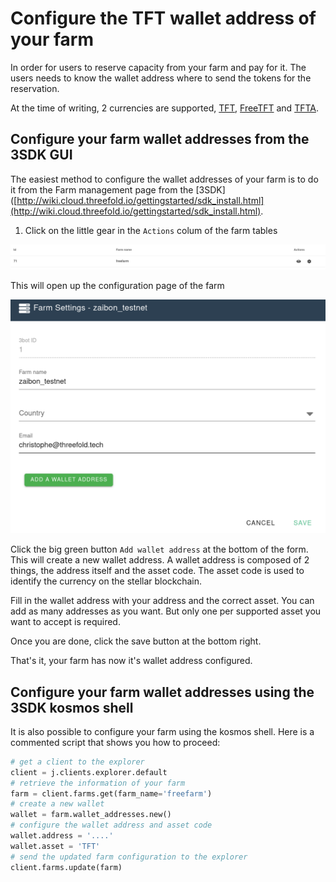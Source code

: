 # Configure the TFT wallet address of your farm

In order for users to reserve capacity from your farm and pay for it. The users needs to know the wallet address where to send the tokens for the reservation.

At the time of writing, 2 currencies are supported, [TFT](https://github.com/threefoldfoundation/tft-stellar/#tft), [FreeTFT](https://github.com/threefoldfoundation/tft-stellar/#freetft) and [TFTA](https://github.com/threefoldfoundation/tft-stellar/#tfta).

## Configure your farm wallet addresses from the 3SDK GUI

The easiest method to configure the wallet addresses of your farm is to do it from the Farm management page from the [3SDK]([http://wiki.cloud.threefold.io/gettingstarted/sdk_install.html](http://wiki.cloud.threefold.io/gettingstarted/sdk_install.html).

1. Click on the little gear in the `Actions` colum of the farm tables

![farm table](./img/farm_table_configure.png)

This will open up the configuration page of the farm

![farm configuration](./img/farm_configuration.png)

Click the big green button `Add wallet address` at the bottom of the form. This will create a new wallet address.
A wallet address is composed of 2 things, the address itself and the asset code. The asset code is used to identify the currency on the stellar blockchain.

Fill in the wallet address with your address and the correct asset. You can add as many addresses as you want. But only one per supported asset you want to accept is required.

Once you are done, click the save button at the bottom right.

That's it, your farm has now it's wallet address configured.

## Configure your farm wallet addresses using the 3SDK kosmos shell

It is also possible to configure your farm using the kosmos shell.
Here is a commented script that shows you how to proceed:

```python
# get a client to the explorer
client = j.clients.explorer.default
# retrieve the information of your farm
farm = client.farms.get(farm_name='freefarm')
# create a new wallet
wallet = farm.wallet_addresses.new()
# configure the wallet address and asset code
wallet.address = '....'
wallet.asset = 'TFT'
# send the updated farm configuration to the explorer
client.farms.update(farm)
```